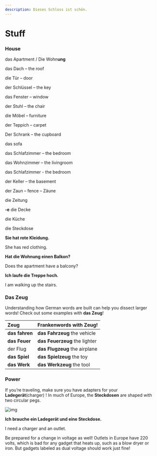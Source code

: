 ```yaml
---
description: Dieses Schloss ist schön.
---
```


# Stuff

### House

das Apartment / Die Wohn**ung**

das Dach – the roof

die Tür – door

der Schlüssel – the key

das Fenster – window

der Stuhl – the chair

die Möbel – furniture

der Teppich – carpet

Der Schrank – the cupboard

das sofa

das Schlafzimmer – the bedroom

das Wohnzimmer – the livingroom

das Schlafzimmer - the bedroom

der Keller – the basement

der Zaun – fence – Zäune

die Zeitung

**‑e** die Decke

die Küche

die Steckdose

**Sie hat rote Kleidung.**

She has red clothing.

**Hat die Wohnung einen Balkon?**

Does the apartment have a balcony?

**Ich laufe die Treppe hoch.**

I am walking up the stairs.

### Das Zeug

Understanding how German words are built can help you dissect larger words! Check out some examples with **das Zeug**!

| Zeug | Frankenwords with Zeug! |
| :--- | :--- |
| **das fahren** | **das Fahrzeug** the vehicle |
| **das Feuer** | **das Feuerzeug** the lighter |
| der Flug | **das Flugzeug** the airplane |
| **das Spiel** | **das Spielzeug** the toy |
| **das Werk** | **das Werkzeug** the tool |

### Power

If you’re traveling, make sure you have adapters for your **Ladegerät**\(charger\) ! In much of Europe, the **Steckdosen** are shaped with two circular pegs.

![img](https://d1btvuu4dwu627.cloudfront.net/0aee74d9667a0d5f596cd1cfd2872345/636999666e42a60ec52b738856ead0aa/images/7f6234bec4684ca6b51fa3336536b679.svg)

**Ich brauche ein Ladegerät und eine Steckdose.**

I need a charger and an outlet.

Be prepared for a change in voltage as well! Outlets in Europe have 220 volts, which is bad for any gadget that heats up, such as a blow dryer or iron. But gadgets labeled as dual voltage should work just fine!


